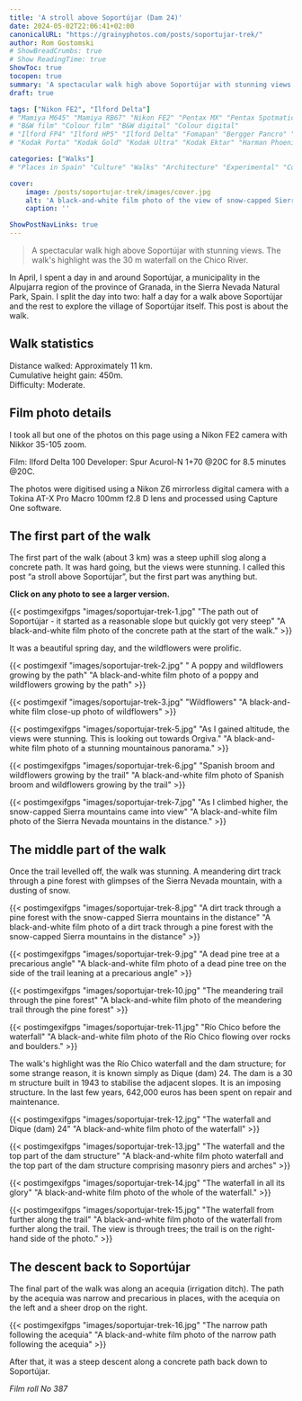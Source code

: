 ```yaml
---
title: 'A stroll above Soportújar (Dam 24)'
date: 2024-05-02T22:06:41+02:00
canonicalURL: "https://grainyphotos.com/posts/soportujar-trek/"
author: Rom Gostomski
# ShowBreadCrumbs: true
# Show ReadingTime: true
ShowToc: true
tocopen: true
summary: 'A spectacular walk high above Soportújar with stunning views. See 15 film photos shot with a Nikon FE2 from the walk, including the impressive 30 m waterfall on the Chico River.' # The summary appears as the Google description and also on the posts list page. If you also want it to appear on the page, use description instead of summary.
draft: true

tags: ["Nikon FE2", "Ilford Delta"]
# "Mamiya M645" "Mamiya RB67" "Nikon FE2" "Pentax MX" "Pentax Spotmatic" "Pinhole" "Horseman VH-R" "Zeis Ikon Ikoflex" "Zeiss Super Ikonta"
# "B&W film" "Colour film" "B&W digital" "Colour digital"
# "Ilford FP4" "Ilford HP5" "Ilford Delta" "Fomapan" "Bergger Pancro" "Rollei RPX" "Kentmere"
# "Kodak Porta" "Kodak Gold" "Kodak Ultra" "Kodak Ektar" "Harman Phoenix"

categories: ["Walks"]
# "Places in Spain" "Culture" "Walks" "Architecture" "Experimental" "Cortijo" "Via Verde" "White village" "Flowers"

cover:
    image: /posts/soportujar-trek/images/cover.jpg
    alt: 'A black-and-white film photo of the view of snow-capped Sierra Nevada Mountains from the stroll above Soportújar.'
    caption: ''

ShowPostNavLinks: true
---
```

> A spectacular walk high above Soportújar with stunning views. The walk's highlight was the 30 m waterfall on the Chico River.

In April, I spent a day in and around Soportújar, a municipality in the Alpujarra region of the province of Granada, in the Sierra Nevada Natural Park, Spain. I split the day into two: half a day for a walk above Soportújar and the rest to explore the village of Soportújar itself. This post is about the walk.

## Walk statistics

Distance walked: Approximately 11 km.  
Cumulative height gain: 450m.  
Difficulty: Moderate.

## Film photo details

I took all but one of the photos on this page using a Nikon FE2 camera with Nikkor 35-105 zoom. 

Film: Ilford Delta 100
Developer: Spur Acurol-N 1+70 @20C for 8.5 minutes @20C.

The photos were digitised using a Nikon Z6 mirrorless digital camera with a Tokina AT-X Pro Macro 100mm f2.8 D lens and processed using Capture One software.

## The first part of the walk

The first part of the walk (about 3 km) was a steep uphill slog along a concrete path. It was hard going, but the views were stunning. I called this post “a stroll above Soportújar”, but the first part was anything but.

**Click on any photo to see a larger version.**

{{< postimgexifgps "images/soportujar-trek-1.jpg" 
"The path out of Soportújar - it started as a reasonable slope but quickly got very steep" 
"A black-and-white film photo of the concrete path at the start of the walk." >}}

It was a beautiful spring day, and the wildflowers were prolific.

{{< postimgexif "images/soportujar-trek-2.jpg" 
" A poppy and wildflowers growing by the path" 
"A black-and-white film photo of a poppy and wildflowers growing by the path" >}}

{{< postimgexif "images/soportujar-trek-3.jpg" 
"Wildflowers" 
"A black-and-white film close-up photo of wildflowers" >}}

{{< postimgexifgps "images/soportujar-trek-5.jpg" 
"As I gained altitude, the views were stunning. This is looking out towards Orgiva." 
"A black-and-white film photo of a stunning mountainous panorama." >}}

{{< postimgexifgps "images/soportujar-trek-6.jpg" 
"Spanish broom and wildflowers growing by the trail" 
"A black-and-white film photo of Spanish broom and wildflowers growing by the trail" >}}

{{< postimgexifgps "images/soportujar-trek-7.jpg" 
"As I climbed higher, the snow-capped Sierra mountains came into view" 
"A black-and-white film photo of the Sierra Nevada mountains in the distance." >}}

## The middle part of the walk

Once the trail levelled off, the walk was stunning. A meandering dirt track through a pine forest with glimpses of the Sierra Nevada mountain, with a dusting of snow.

{{< postimgexifgps "images/soportujar-trek-8.jpg" 
"A dirt track through a pine forest with the snow-capped Sierra mountains in the distance" 
"A black-and-white film photo of a dirt track through a pine forest with the snow-capped Sierra mountains in the distance" >}}

{{< postimgexifgps "images/soportujar-trek-9.jpg" 
"A dead pine tree at a precarious angle" 
"A black-and-white film photo of a dead pine tree on the side of the trail leaning at a precarious angle" >}}

{{< postimgexifgps "images/soportujar-trek-10.jpg" 
"The meandering trail through the pine forest" 
"A black-and-white film photo of the meandering trail through the pine forest" >}}

{{< postimgexifgps "images/soportujar-trek-11.jpg" 
"Río Chico before the waterfall" 
"A black-and-white film photo of the Río Chico flowing over rocks and boulders." >}}

The walk's highlight was the Río Chico waterfall and the dam structure; for some strange reason, it is known simply as Dique (dam) 24. The dam is a 30 m structure built in 1943 to stabilise the adjacent slopes. It is an imposing structure. In the last few years, 642,000 euros has been spent on repair and maintenance.

{{< postimgexifgps "images/soportujar-trek-12.jpg" 
"The waterfall and Dique (dam) 24" 
"A black-and-white film photo of the waterfall" >}}

{{< postimgexifgps "images/soportujar-trek-13.jpg" 
"The waterfall and the top part of the dam structure" 
"A black-and-white film photo waterfall and the top part of the dam structure comprising masonry piers and arches" >}}

{{< postimgexifgps "images/soportujar-trek-14.jpg" 
"The waterfall in all its glory" 
"A black-and-white film photo of the whole of the waterfall." >}}

{{< postimgexifgps "images/soportujar-trek-15.jpg" 
"The waterfall from further along the trail" 
"A black-and-white film photo of the waterfall from further along the trail. The view is through trees; the trail is on the right-hand side of the photo." >}}

## The descent back to Soportújar

The final part of the walk was along an acequia (irrigation ditch). The path by the acequia was narrow and precarious in places, with the acequia on the left and a sheer drop on the right.

{{< postimgexifgps "images/soportujar-trek-16.jpg" 
"The narrow path following the acequia" 
"A black-and-white film photo of the narrow path following the acequia" >}}

After that, it was a steep descent along a concrete path back down to Soportújar.

*Film roll No 387*
